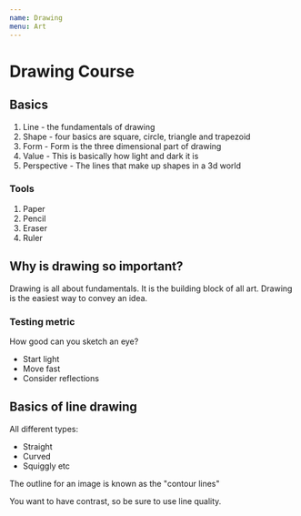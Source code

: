 ```yaml
---
name: Drawing
menu: Art 
---
```

# Drawing Course

## Basics

1.  Line - the fundamentals of drawing
2.  Shape - four basics are square, circle, triangle and trapezoid
3.  Form - Form is the three dimensional part of drawing
4.  Value - This is basically how light and dark it is
5.  Perspective - The lines that make up shapes in a 3d world

### Tools

1.  Paper
2.  Pencil
3.  Eraser
4.  Ruler

## Why is drawing so important?

Drawing is all about fundamentals. It is the building block of all art. Drawing is the easiest way to convey an idea.

### Testing metric

How good can you sketch an eye?

-   Start light
-   Move fast
-   Consider reflections

## Basics of line drawing

All different types:

-   Straight
-   Curved
-   Squiggly etc

The outline for an image is known as the "contour lines"

You want to have contrast, so be sure to use line quality.

